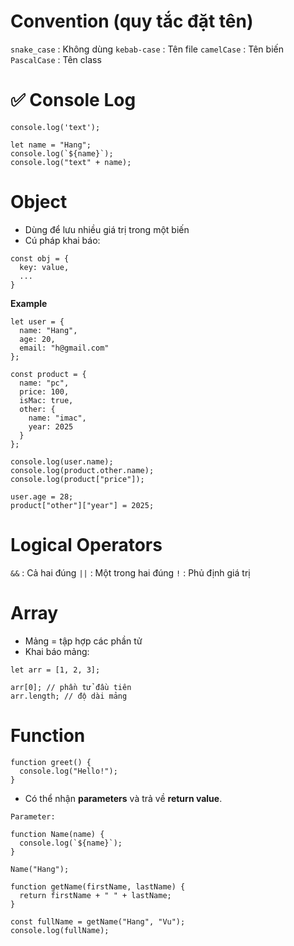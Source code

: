 # Convention (quy tắc đặt tên)
`snake_case` : Không dùng 
`kebab-case` : Tên file 
`camelCase`  : Tên biến 
`PascalCase` : Tên class 

# ✅ Console Log

```
console.log('text');
```
```
let name = "Hang";
console.log(`${name}`);
console.log("text" + name);
```

# Object
- Dùng để lưu nhiều giá trị trong một biến
- Cú pháp khai báo:
```
const obj = {
  key: value,
  ...
}
```
**Example**
```
let user = {
  name: "Hang",
  age: 20,
  email: "h@gmail.com"
};

const product = {
  name: "pc",
  price: 100,
  isMac: true,
  other: {
    name: "imac",
    year: 2025
  }
};

console.log(user.name);
console.log(product.other.name);
console.log(product["price"]);

user.age = 28;
product["other"]["year"] = 2025;
```

# Logical Operators
`&&`  :  Cả hai đúng
`||` : Một trong hai đúng
`!`  : Phủ định giá trị

# Array

- Mảng = tập hợp các phần tử
- Khai báo mảng:
```
let arr = [1, 2, 3];

arr[0]; // phần tử đầu tiên
arr.length; // độ dài mảng
```

# Function
```
function greet() {
  console.log("Hello!");
}
```
- Có thể nhận **parameters** và trả về **return value**.

```
Parameter:

function Name(name) {
  console.log(`${name}`);
}

Name("Hang");
```
```
function getName(firstName, lastName) {
  return firstName + " " + lastName;
}

const fullName = getName("Hang", "Vu");
console.log(fullName);

```